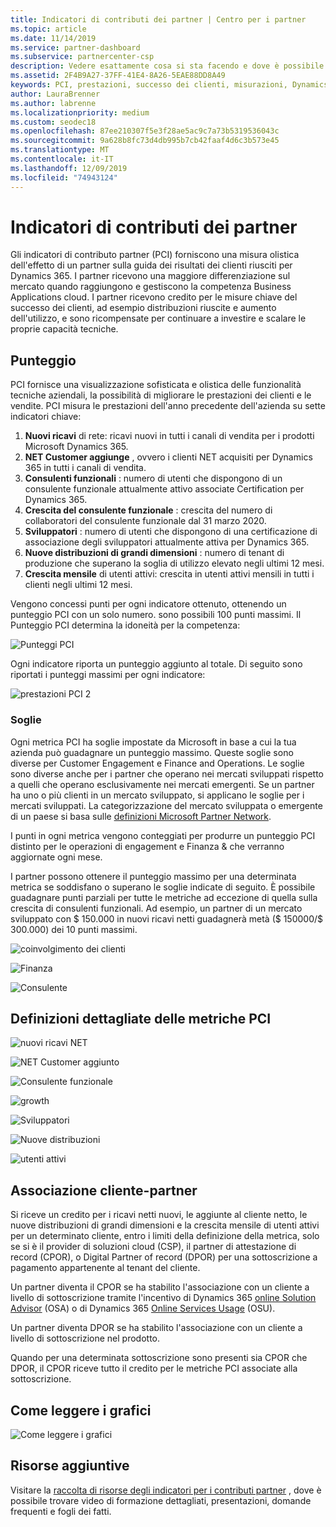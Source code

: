 ```yaml
---
title: Indicatori di contributi dei partner | Centro per i partner
ms.topic: article
ms.date: 11/14/2019
ms.service: partner-dashboard
ms.subservice: partnercenter-csp
description: Vedere esattamente cosa si sta facendo e dove è possibile migliorare per quanto riguarda Dynamics 365 Customer Engagement o Dynamics 365 Finance and Operations
ms.assetid: 2F4B9A27-37FF-41E4-8A26-5EAE88DD8A49
keywords: PCI, prestazioni, successo dei clienti, misurazioni, Dynamics 365
author: LauraBrenner
ms.author: labrenne
ms.localizationpriority: medium
ms.custom: seodec18
ms.openlocfilehash: 87ee210307f5e3f28ae5ac9c7a73b5319536043c
ms.sourcegitcommit: 9a628b8fc73d4db995b7cb42faaf4d6c3b573e45
ms.translationtype: MT
ms.contentlocale: it-IT
ms.lasthandoff: 12/09/2019
ms.locfileid: "74943124"
---
```

# <a name="partner-contribution-indicators"></a>Indicatori di contributi dei partner

Gli indicatori di contributo partner (PCI) forniscono una misura olistica dell'effetto di un partner sulla guida dei risultati dei clienti riusciti per Dynamics 365. I partner ricevono una maggiore differenziazione sul mercato quando raggiungono e gestiscono la competenza Business Applications cloud.  I partner ricevono credito per le misure chiave del successo dei clienti, ad esempio distribuzioni riuscite e aumento dell'utilizzo, e sono ricompensate per continuare a investire e scalare le proprie capacità tecniche. 

## <a name="scoring"></a>Punteggio

PCI fornisce una visualizzazione sofisticata e olistica delle funzionalità tecniche aziendali, la possibilità di migliorare le prestazioni dei clienti e le vendite. PCI misura le prestazioni dell'anno precedente dell'azienda su sette indicatori chiave:

1. **Nuovi ricavi** di rete: ricavi nuovi in tutti i canali di vendita per i prodotti Microsoft Dynamics 365.
2. **NET Customer aggiunge** , ovvero i clienti NET acquisiti per Dynamics 365 in tutti i canali di vendita.
3. **Consulenti funzionali** : numero di utenti che dispongono di un consulente funzionale attualmente attivo associate Certification per Dynamics 365.
4. **Crescita del consulente funzionale** : crescita del numero di collaboratori del consulente funzionale dal 31 marzo 2020.
5. **Sviluppatori** : numero di utenti che dispongono di una certificazione di associazione degli sviluppatori attualmente attiva per Dynamics 365.
6. **Nuove distribuzioni di grandi dimensioni** : numero di tenant di produzione che superano la soglia di utilizzo elevato negli ultimi 12 mesi.
7. **Crescita mensile** di utenti attivi: crescita in utenti attivi mensili in tutti i clienti negli ultimi 12 mesi.

Vengono concessi punti per ogni indicatore ottenuto, ottenendo un punteggio PCI con un solo numero. sono possibili 100 punti massimi. Il Punteggio PCI determina la idoneità per la competenza:

![Punteggi PCI](images/pcinew1.png)

Ogni indicatore riporta un punteggio aggiunto al totale. Di seguito sono riportati i punteggi massimi per ogni indicatore:


![prestazioni PCI 2](images/pci1.png)

### <a name="thresholds"></a>Soglie

Ogni metrica PCI ha soglie impostate da Microsoft in base a cui la tua azienda può guadagnare un punteggio massimo. Queste soglie sono diverse per Customer Engagement e Finance and Operations. Le soglie sono diverse anche per i partner che operano nei mercati sviluppati rispetto a quelli che operano esclusivamente nei mercati emergenti. Se un partner ha uno o più clienti in un mercato sviluppato, si applicano le soglie per i mercati sviluppati. La categorizzazione del mercato sviluppata o emergente di un paese si basa sulle [definizioni Microsoft Partner Network](https://assets.microsoft.com/MPN-developed-and-emerging-countries-list.pdf).

I punti in ogni metrica vengono conteggiati per produrre un punteggio PCI distinto per le operazioni di engagement e Finanza & che verranno aggiornate ogni mese.

I partner possono ottenere il punteggio massimo per una determinata metrica se soddisfano o superano le soglie indicate di seguito. È possibile guadagnare punti parziali per tutte le metriche ad eccezione di quella sulla crescita di consulenti funzionali. Ad esempio, un partner di un mercato sviluppato con $ 150.000 in nuovi ricavi netti guadagnerà metà ($ 150000/$ 300.000) dei 10 punti massimi.

![coinvolgimento dei clienti](images/pci/table_1.png)

![Finanza](images/pci/TABLE_2.png)

![Consulente](images/pci/table_3.png)

## <a name="detailed-definitions-of-pci-metrics"></a>Definizioni dettagliate delle metriche PCI

![nuovi ricavi NET](images/net_new1.png)

![NET Customer aggiunto](images/netcustomer.png)

![Consulente funzionale](images/pci/functional_consultants.png)

![growth](images/pci/functional_consultant_growth.png)

![Sviluppatori](images/pci/developers.png)

![Nuove distribuzioni](images/pci/new_large_deployments.png)

![utenti attivi](images/pci/monthly_active_user_growth.png)


## <a name="customer-to-partner-association"></a>Associazione cliente-partner

Si riceve un credito per i ricavi netti nuovi, le aggiunte al cliente netto, le nuove distribuzioni di grandi dimensioni e la crescita mensile di utenti attivi per un determinato cliente, entro i limiti della definizione della metrica, solo se si è il provider di soluzioni cloud (CSP), il partner di attestazione di record (CPOR), o Digital Partner of record (DPOR) per una sottoscrizione a pagamento appartenente al tenant del cliente.

Un partner diventa il CPOR se ha stabilito l'associazione con un cliente a livello di sottoscrizione tramite l'incentivo di Dynamics 365 [online Solution Advisor](https://support.microsoft.com/en-us/help/4501560/online-services-advisor-osa-sell-incentives-faq) (OSA) o di Dynamics 365 [Online Services Usage](https://support.microsoft.com/en-us/help/3082044/become-eligible-for-the-online-services-usage-incentive-program) (OSU).

Un partner diventa DPOR se ha stabilito l'associazione con un cliente a livello di sottoscrizione nel prodotto.

Quando per una determinata sottoscrizione sono presenti sia CPOR che DPOR, il CPOR riceve tutto il credito per le metriche PCI associate alla sottoscrizione.

## <a name="how-to-read-the-charts"></a>Come leggere i grafici

![Come leggere i grafici](images/pci2.png)

## <a name="additional-resources"></a>Risorse aggiuntive

Visitare la [raccolta di risorse degli indicatori per i contributi partner](https://partner.microsoft.com/asset/collection/pci-learn#/) , dove è possibile trovare video di formazione dettagliati, presentazioni, domande frequenti e fogli dei fatti. 




